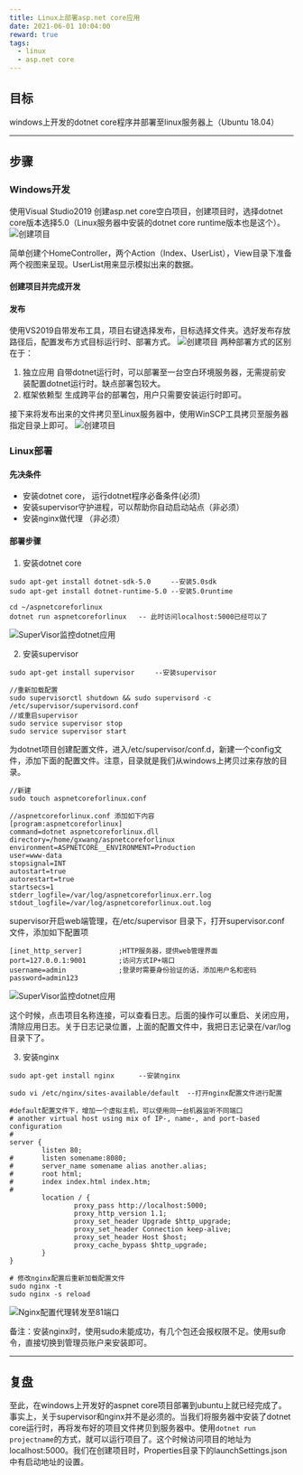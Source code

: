```yaml
---
title: Linux上部署asp.net core应用
date: 2021-06-01 10:04:00
reward: true
tags: 
  - linux
  - asp.net core
---
```


## 目标

windows上开发的dotnet core程序并部署至linux服务器上（Ubuntu 18.04）

<!--more-->
---

## 步骤

### Windows开发
使用Visual Studio2019 创建asp.net core空白项目，创建项目时，选择dotnet core版本选择5.0（Linux服务器中安装的dotnet core runtime版本也是这个）。
 ![创建项目](https://raw.githubusercontent.com/edsiongithub/blogimages/master/createproject.png)

简单创建个HomeController，两个Action（Index、UserList），View目录下准备两个视图来呈现。UserList用来显示模拟出来的数据。

#### 创建项目并完成开发

#### 发布
使用VS2019自带发布工具，项目右键选择发布，目标选择文件夹。选好发布存放路径后，配置发布方式目标运行时、部署方式。
![创建项目](https://raw.githubusercontent.com/edsiongithub/blogimages/master/publishproject.png)
两种部署方式的区别在于：
1. 独立应用
自带dotnet运行时，可以部署至一台空白环境服务器，无需提前安装配置dotnet运行时。缺点部署包较大。
2. 框架依赖型
生成跨平台的部署包，用户只需要安装运行时即可。

接下来将发布出来的文件拷贝至Linux服务器中，使用WinSCP工具拷贝至服务器指定目录上即可。
![创建项目](https://raw.githubusercontent.com/edsiongithub/blogimages/master/copytoserver.png)

### Linux部署

#### 先决条件
* 安装dotnet core， 运行dotnet程序必备条件(必须)
* 安装supervisor守护进程，可以帮助你自动启动站点（非必须）
* 安装nginx做代理 （非必须）

#### 部署步骤

1. 安装dotnet core
```
sudo apt-get install dotnet-sdk-5.0     --安装5.0sdk
sudo apt-get install dotnet-runtime-5.0 --安装5.0runtime

cd ~/aspnetcoreforlinux
dotnet run aspnetcoreforlinux   -- 此时访问localhost:5000已经可以了
```
![SuperVisor监控dotnet应用](https://raw.githubusercontent.com/edsiongithub/blogimages/master/localhsotrunning.png)

2. 安装supervisor
```
sudo apt-get install supervisor     --安装supervisor

//重新加载配置
sudo supervisorctl shutdown && sudo supervisord -c /etc/supervisor/supervisord.conf
//或重启supervisor
sudo service supervisor stop 
sudo service supervisor start
```
为dotnet项目创建配置文件，进入/etc/supervisor/conf.d，新建一个config文件，添加下面的配置文件。注意，目录就是我们从windows上拷贝过来存放的目录。

```
//新建
sudo touch aspnetcoreforlinux.conf

//aspnetcoreforlinux.conf 添加如下内容
[program:aspnetcoreforlinux]
command=dotnet aspnetcoreforlinux.dll  
directory=/home/gxwang/aspnetcoreforlinux 
environment=ASPNETCORE__ENVIRONMENT=Production 
user=www-data  
stopsignal=INT
autostart=true 
autorestart=true 
startsecs=1 
stderr_logfile=/var/log/aspnetcoreforlinux.err.log 
stdout_logfile=/var/log/aspnetcoreforlinux.out.log 

```
supervisor开启web端管理，在/etc/supervisor 目录下，打开supervisor.conf 文件，添加如下配置项
```
[inet_http_server]         ;HTTP服务器，提供web管理界面
port=127.0.0.1:9001        ;访问方式IP+端口
username=admin             ;登录时需要身份验证的话，添加用户名和密码
password=admin123      
```
![SuperVisor监控dotnet应用](https://raw.githubusercontent.com/edsiongithub/blogimages/master/supervisorrunning.png)

这个时候，点击项目名称连接，可以查看日志。后面的操作可以重启、关闭应用，清除应用日志。关于日志记录位置，上面的配置文件中，我把日志记录在/var/log目录下了。

3. 安装nginx 

```
sudo apt-get install nginx      --安装nginx

sudo vi /etc/nginx/sites-available/default  --打开nginx配置文件进行配置

#default配置文件下，增加一个虚拟主机，可以使用同一台机器监听不同端口
# another virtual host using mix of IP-, name-, and port-based configuration
#
server {
        listen 80;
#       listen somename:8080;
#       server_name somename alias another.alias;
#       root html;
#       index index.html index.htm;
#
        location / {
                proxy_pass http://localhost:5000;
                proxy_http_version 1.1;
                proxy_set_header Upgrade $http_upgrade;
                proxy_set_header Connection keep-alive;
                proxy_set_header Host $host;
                proxy_cache_bypass $http_upgrade;
        }
}

# 修改nginx配置后重新加载配置文件
sudo nginx -t
sudo nginx -s reload
```
![Nginx配置代理转发至81端口](https://raw.githubusercontent.com/edsiongithub/blogimages/master/nginxto81port.png)

备注：安装nginx时，使用sudo未能成功，有几个包还会报权限不足。使用su命令，直接切换到管理员账户来安装即可。

---

## 复盘

至此，在windows上开发好的aspnet core项目部署到ubuntu上就已经完成了。事实上，关于supervisor和nginx并不是必须的。当我们将服务器中安装了dotnet core运行时，再将发布好的项目文件拷贝到服务器中。使用```dotnet run projectname```的方式，就可以运行项目了。这个时候访问项目的地址为localhost:5000。我们在创建项目时，Properties目录下的launchSettings.json中有启动地址的设置。